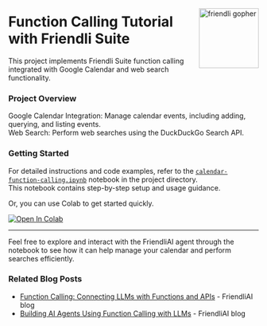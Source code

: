 ##

<img src="https://docs.friendli.ai/img/logo.svg" alt="friendli gopher" align="right" width="120" />

# Function Calling Tutorial with Friendli Suite

This project implements Friendli Suite function calling integrated with Google Calendar and web search functionality.

### Project Overview

Google Calendar Integration: Manage calendar events, including adding, querying, and listing events.  
Web Search: Perform web searches using the DuckDuckGo Search API.

### Getting Started

For detailed instructions and code examples, refer to the [`calendar-function-calling.ipynb`](./calendar-function-calling.ipynb) notebook in the project directory.  
This notebook contains step-by-step setup and usage guidance.

Or, you can use Colab to get started quickly.

<a target="_blank" href="https://colab.research.google.com/github/friendliai/examples/blob/main/tutorials/function-calling/calendar-function-calling.ipynb">
  <img src="https://colab.research.google.com/assets/colab-badge.svg" alt="Open In Colab"/>
</a>

---

Feel free to explore and interact with the FriendliAI agent through the notebook to see how it can help manage your calendar and perform searches efficiently.

### Related Blog Posts

-   [Function Calling: Connecting LLMs with Functions and APIs](https://friendli.ai/blog/llm-function-calling/) - FriendliAI blog
-   [Building AI Agents Using Function Calling with LLMs](https://friendli.ai/blog/ai-agents-function-calling/) - FriendliAI blog
